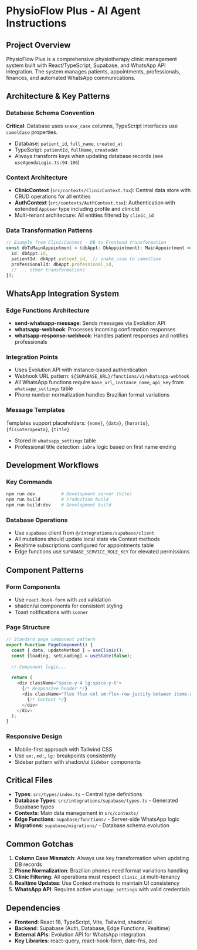 # PhysioFlow Plus - AI Agent Instructions

## Project Overview
PhysioFlow Plus is a comprehensive physiotherapy clinic management system built with React/TypeScript, Supabase, and WhatsApp API integration. The system manages patients, appointments, professionals, finances, and automated WhatsApp communications.

## Architecture & Key Patterns

### Database Schema Convention
**Critical**: Database uses `snake_case` columns, TypeScript interfaces use `camelCase` properties.
- Database: `patient_id`, `full_name`, `created_at`
- TypeScript: `patientId`, `fullName`, `createdAt`
- Always transform keys when updating database records (see `useAgendaLogic.ts:94-106`)

### Context Architecture
- **ClinicContext** (`src/contexts/ClinicContext.tsx`): Central data store with CRUD operations for all entities
- **AuthContext** (`src/contexts/AuthContext.tsx`): Authentication with extended `AppUser` type including profile and clinicId
- Multi-tenant architecture: All entities filtered by `clinic_id`

### Data Transformation Patterns
```typescript
// Example from ClinicContext - DB to Frontend transformation
const dbToMainAppointment = (dbAppt: DbAppointment): MainAppointment => ({
  id: dbAppt.id,
  patientId: dbAppt.patient_id,  // snake_case to camelCase
  professionalId: dbAppt.professional_id,
  // ... other transformations
});
```

## WhatsApp Integration System

### Edge Functions Architecture
- **send-whatsapp-message**: Sends messages via Evolution API
- **whatsapp-webhook**: Processes incoming confirmation responses
- **whatsapp-response-webhook**: Handles patient responses and notifies professionals

### Integration Points
- Uses Evolution API with instance-based authentication
- Webhook URL pattern: `${SUPABASE_URL}/functions/v1/whatsapp-webhook`
- All WhatsApp functions require `base_url`, `instance_name`, `api_key` from `whatsapp_settings` table
- Phone number normalization handles Brazilian format variations

### Message Templates
Templates support placeholders: `{nome}`, `{data}`, `{horario}`, `{fisioterapeuta}`, `{title}`
- Stored in `whatsapp_settings` table
- Professional title detection: `isDra` logic based on first name ending

## Development Workflows

### Key Commands
```bash
npm run dev          # Development server (Vite)
npm run build        # Production build
npm run build:dev    # Development build
```

### Database Operations
- Use `supabase` client from `@/integrations/supabase/client`
- All mutations should update local state via Context methods
- Realtime subscriptions configured for appointments table
- Edge functions use `SUPABASE_SERVICE_ROLE_KEY` for elevated permissions

## Component Patterns

### Form Components
- Use `react-hook-form` with `zod` validation
- shadcn/ui components for consistent styling
- Toast notifications with `sonner`

### Page Structure
```typescript
// Standard page component pattern
export function PageComponent() {
  const { data, updateMethod } = useClinic();
  const [loading, setLoading] = useState(false);
  
  // Component logic...
  
  return (
    <div className="space-y-4 lg:space-y-6">
      {/* Responsive header */}
      <div className="flex flex-col sm:flex-row justify-between items-start sm:items-center gap-4">
        {/* Content */}
      </div>
    </div>
  );
}
```

### Responsive Design
- Mobile-first approach with Tailwind CSS
- Use `sm:`, `md:`, `lg:` breakpoints consistently
- Sidebar pattern with shadcn/ui `Sidebar` components

## Critical Files
- **Types**: `src/types/index.ts` - Central type definitions
- **Database Types**: `src/integrations/supabase/types.ts` - Generated Supabase types
- **Contexts**: Main data management in `src/contexts/`
- **Edge Functions**: `supabase/functions/` - Server-side WhatsApp logic
- **Migrations**: `supabase/migrations/` - Database schema evolution

## Common Gotchas
1. **Column Case Mismatch**: Always use key transformation when updating DB records
2. **Phone Normalization**: Brazilian phones need format variations handling
3. **Clinic Filtering**: All operations must respect `clinic_id` multi-tenancy
4. **Realtime Updates**: Use Context methods to maintain UI consistency
5. **WhatsApp API**: Requires active `whatsapp_settings` with valid credentials

## Dependencies
- **Frontend**: React 18, TypeScript, Vite, Tailwind, shadcn/ui
- **Backend**: Supabase (Auth, Database, Edge Functions, Realtime)
- **External APIs**: Evolution API for WhatsApp integration
- **Key Libraries**: react-query, react-hook-form, date-fns, zod